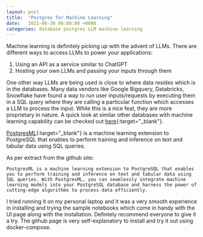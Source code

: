 ```yaml
---
layout: post
title:  "Postgres for Machine Learning"
date:   2023-06-30 00:00:00 +0000
categories: database postgres LLM machine learning
---
```

Machine learning is definitely picking up with the advent of LLMs. There are different ways to access LLMs to power your applications:
1. Using an API as a service similar to ChatGPT
2. Hosting your own LLMs and passing your inputs through them

One other way LLMs are being used is close to where data resides which is in the databases. Many data vendors like Google Bigquery, Databricks, Snowflake have found a way to run user inputs/requests by executing them in a SQL query where they are calling a particular function which accesses a LLM to process the input. While this is a nice feat, they are more proprietary in nature. A quick look at similar other databases with machine learning capability can be checked out [here](https://www.infoworld.com/article/3607762/10-databases-supporting-in-database-machine-learning.html){:target="_blank"}.

[PostgresML](https://github.com/postgresml/postgresml){:target="_blank"} is a machine learning extension to PostgreSQL that enables to perform training and inference on text and tabular data using SQL queries.

As per extract from the github site:
```
PostgresML is a machine learning extension to PostgreSQL that enables you to perform training and inference on text and tabular data using SQL queries. With PostgresML, you can seamlessly integrate machine learning models into your PostgreSQL database and harness the power of cutting-edge algorithms to process data efficiently.
```

I tried running it on my personal laptop and it was a very smooth experience in installing and trying the sample notebooks which come in handy with the UI page along with the installation. Defintely recommend everyone to give it a try. The github page is very self-explanatory to install and try it out using docker-compose.